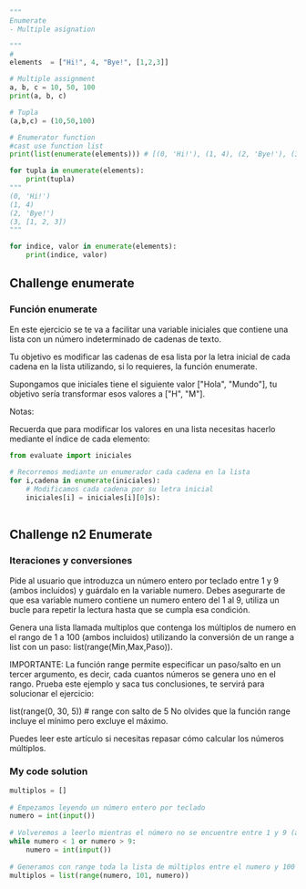 

```python
"""
Enumerate
- Multiple asignation

"""
#
elements  = ["Hi!", 4, "Bye!", [1,2,3]]

# Multiple assignment
a, b, c = 10, 50, 100
print(a, b, c)

# Tupla
(a,b,c) = (10,50,100)

# Enumerator function
#cast use function list
print(list(enumerate(elements))) # [(0, 'Hi!'), (1, 4), (2, 'Bye!'), (3, [1, 2, 3])]

for tupla in enumerate(elements):
    print(tupla)
"""
(0, 'Hi!')
(1, 4)
(2, 'Bye!')
(3, [1, 2, 3])
"""

for indice, valor in enumerate(elements):
    print(indice, valor)

```
## Challenge enumerate
 
### Función enumerate
En este ejercicio se te va a facilitar una variable iniciales que contiene una lista con un número indeterminado de cadenas de texto.

Tu objetivo es modificar las cadenas de esa lista por la letra inicial de cada cadena en la lista utilizando, si lo requieres, la función enumerate.

Supongamos que iniciales tiene el siguiente valor ["Hola", "Mundo"], tu objetivo sería transformar esos valores a ["H", "M"].

Notas:

Recuerda que para modificar los valores en una lista necesitas hacerlo mediante el índice de cada elemento:

```python
from evaluate import iniciales
 
# Recorremos mediante un enumerador cada cadena en la lista
for i,cadena in enumerate(iniciales):
    # Modificamos cada cadena por su letra inicial
    iniciales[i] = iniciales[i][0]s):
    
```

## Challenge n2 Enumerate

### Iteraciones y conversiones
Pide al usuario que introduzca un número entero por teclado entre 1 y 9 (ambos incluidos) y guárdalo en la variable numero. Debes asegurarte de que esa variable numero contiene un numero entero del 1 al 9, utiliza un bucle para repetir la lectura hasta que se cumpla esa condición.

Genera una lista llamada multiplos que contenga los múltiplos de numero en el rango de 1 a 100 (ambos incluidos) utilizando la conversión de un range a list con un paso: list(range(Min,Max,Paso)).

IMPORTANTE:
La función range permite especificar un paso/salto en un tercer argumento, es decir, cada cuantos números se genera uno en el rango. Prueba este ejemplo y saca tus conclusiones, te servirá para solucionar el ejercicio:

list(range(0, 30, 5))  # range con salto de 5
No olvides que la función range incluye el mínimo pero excluye el máximo.

Puedes leer este artículo si necesitas repasar cómo calcular los números múltiplos.
### My code solution
```python
multiplos = []
 
# Empezamos leyendo un número entero por teclado
numero = int(input())
 
# Volveremos a leerlo mientras el número no se encuentre entre 1 y 9 (ambos incluidos)
while numero < 1 or numero > 9:
    numero = int(input())
 
# Generamos con range toda la lista de múltiplos entre el numero y 100
multiplos = list(range(numero, 101, numero))
```
